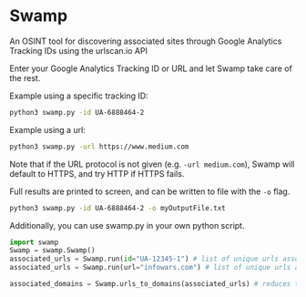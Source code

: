 # Swamp
An OSINT tool for discovering associated sites through Google Analytics Tracking IDs
using the urlscan.io API

Enter your Google Analytics Tracking ID or URL and let Swamp take care of the rest.

Example using a specific tracking ID: 
```bash
python3 swamp.py -id UA-6888464-2
```

Example using a url:
```bash
python3 swamp.py -url https://www.medium.com
```
Note that if the URL protocol is not given (e.g. `-url medium.com`), Swamp will default to HTTPS, and try HTTP if HTTPS fails.

Full results are printed to screen, and can be written to file with the `-o` flag.
```bash
python3 swamp.py -id UA-6888464-2 -o myOutputFile.txt
```

Additionally, you can use swamp.py in your own python script.
```python
import swamp
Swamp = swamp.Swamp()
associated_urls = Swamp.run(id="UA-12345-1") # list of unique urls associated with the tracking ID UA-12345-1
associated_urls = Swamp.run(url="infowars.com") # list of unique urls associated with the tracking ID(s) found on infowars.com

associated_domains = Swamp.urls_to_domains(associated_urls) # reduces the list of urls to a list of unique domains
```
